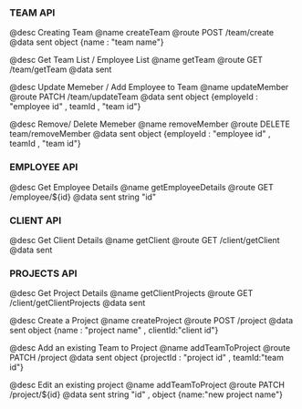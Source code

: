 ### TEAM API

@desc Creating Team
@name createTeam
@route POST /team/create
@data sent object {name : "team name"}

@desc Get Team List / Employee List
@name getTeam
@route GET /team/getTeam
@data sent

@desc Update Memeber / Add Employee to Team
@name updateMember
@route PATCH /team/updateTeam
@data sent object {employeId : "employee id" , teamId , "team id"}

@desc Remove/ Delete Memeber
@name removeMember
@route DELETE team/removeMember
@data sent object {employeId : "employee id" , teamId , "team id"}

### EMPLOYEE API

@desc Get Employee Details
@name getEmployeeDetails
@route GET /employee/${id}
@data sent string "id"

### CLIENT API

@desc Get Client Details
@name getClient
@route GET /client/getClient
@data sent

### PROJECTS API

@desc Get Project Details
@name getClientProjects
@route GET /client/getClientProjects
@data sent

@desc Create a Project
@name createProject
@route POST /project
@data sent object {name : "project name" , clientId:"client id"}

@desc Add an existing Team to Project
@name addTeamToProject
@route PATCH /project
@data sent object {projectId : "project id" , teamId:"team id"}

@desc Edit an existing project
@name addTeamToProject
@route PATCH /project/${id}
@data sent string "id" , object {name:"new project name"}

